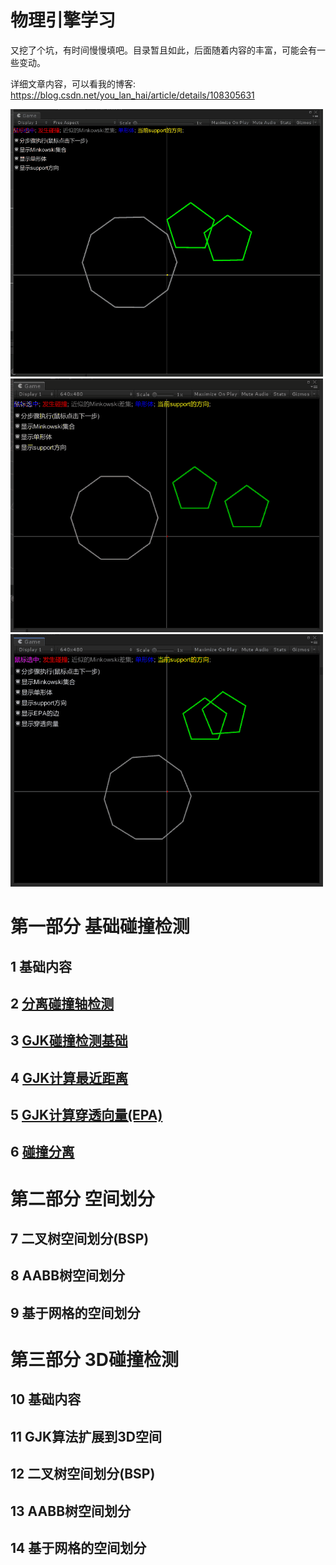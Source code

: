 物理引擎学习
====================
又挖了个坑，有时间慢慢填吧。目录暂且如此，后面随着内容的丰富，可能会有一些变动。

详细文章内容，可以看我的博客: https://blog.csdn.net/you_lan_hai/article/details/108305631

![gjk-1](Assets/03-gjk/Image/gjk-1.gif)
![gjk-2](Assets/04-gjk-closest-point/Image/gjk2-1.gif)
![gjk-3](Assets/05-gjk-epa/Image/gjk3-1.gif)


# 第一部分 基础碰撞检测
## 1 基础内容
## 2 [分离碰撞轴检测](Assets/02-sat)
## 3 [GJK碰撞检测基础](Assets/03-gjk/README.md)
## 4 [GJK计算最近距离](Assets/04-gjk-closest-point/README.md)
## 5 [GJK计算穿透向量(EPA)](Assets/05-gjk-epa/README.md)
## 6 [碰撞分离](Assets/06-seperation)

# 第二部分 空间划分
## 7 二叉树空间划分(BSP)
## 8 AABB树空间划分
## 9 基于网格的空间划分

# 第三部分 3D碰撞检测
## 10 基础内容
## 11 GJK算法扩展到3D空间
## 12 二叉树空间划分(BSP)
## 13 AABB树空间划分
## 14 基于网格的空间划分

